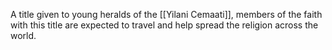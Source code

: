 A title given to young heralds of the [[Yilani Cemaati]], members of the faith with this title are expected to travel and help spread the religion across the world.


